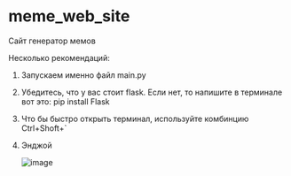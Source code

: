 # meme_web_site
Сайт генератор мемов

Несколько рекомендаций:
1. Запускаем именно файл main.py
2. Убедитесь, что у вас стоит flask. Если нет, то напишите в терминале вот это: pip install Flask
3. Что бы быстро открыть терминал, используйте комбинцию Ctrl+Shoft+`
4. Энджой

   ![image](https://github.com/DJPlay94/meme_web_site/assets/74424598/2b23e025-63e5-4aaa-8f69-46dcf135b37d)
